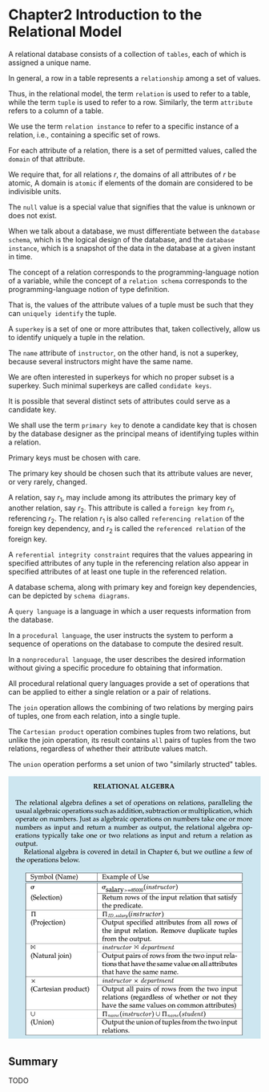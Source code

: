 # Chapter2 Introduction to the Relational Model



A relational database consists of a collection of `tables`, each of which is assigned a unique name.

In general, a row in a table represents a `relationship` among a set of values.

Thus, in the relational model, the term `relation` is used to refer to a table, while the term `tuple` is used to refer to a row. Similarly, the term `attribute` refers to a column of a table.

We use the term `relation instance` to refer to a specific instance of a relation, i.e., containing a specific set of rows.

For each attribute of a relation, there is a set of permitted values, called the `domain` of that attribute.

We require that, for all relations $r$, the domains of all attributes of $r$ be atomic, A domain is `atomic` if elements of the domain are considered to be indivisible units.

The `null` value is a special value that signifies that the value is unknown or does not exist.

When we talk about a database, we must differentiate between the `database schema`, which is the logical design of the database, and the `database instance`, which is a snapshot of the data in the database at a given instant in time.

The concept of a relation corresponds to the programming-language notion of a variable, while the concept of a `relation schema` corresponds to the programming-language notion of type definition.

That is, the values of the attribute values of a tuple must be such that they can `uniquely identify` the tuple.

A `superkey` is a set of one or more attributes that, taken collectively, allow us to identify uniquely a tuple in the relation.

The `name` attribute of `instructor`, on the other hand, is not a superkey, because several instructors might have the same name.

We are often interested in superkeys for which no proper subset is a superkey. Such minimal superkeys are called `condidate keys`.

It is possible that several distinct sets of attributes could serve as a candidate key.

We shall use the term `primary key` to denote a candidate key that is chosen by the database designer as the principal means of identifying tuples within a relation.

Primary keys must be chosen with care.

The primary key should be chosen such that its attribute values are never, or very rarely, changed.

A relation, say $r_1$, may include among its attributes the primary key of another relation, say $r_2$. This attribute is called a `foreign key` from $r_1$, referencing $r_2$. The relation $r_1$ is also called `referencing relation` of the foreign key dependency, and $r_2$ is called the `referenced relation` of the foreign key.

A `referential integrity constraint` requires that the values appearing in specified attributes of any tuple in the referencing relation also appear in specified attributes of at least one tuple in the referenced relation.

A database schema, along with primary key and foreign key dependencies, can be depicted by `schema diagrams`.

A `query language` is a language in which a user requests information from the database.

In a `procedural language`, the user instructs the system to perform a sequence of operations on the database to compute the desired result.

In a `nonprocedural language`, the user describes the desired information without giving a specific procedure fo obtaining that information.

All procedural relational query languages provide a set of operations that can be applied to either a single relation or a pair of relations.

The `join` operation allows the combining of two relations by merging pairs of tuples, one from each relation, into a single tuple.

The `Cartesian product` operation combines tuples from two relations, but unlike the join operation, its result contains `all` pairs of tuples from the two relations, regardless of whether their attribute values match.

The `union` operation performs a set union of two "similarly structed" tables.

![2_1](res/2_1.png)



## Summary

TODO